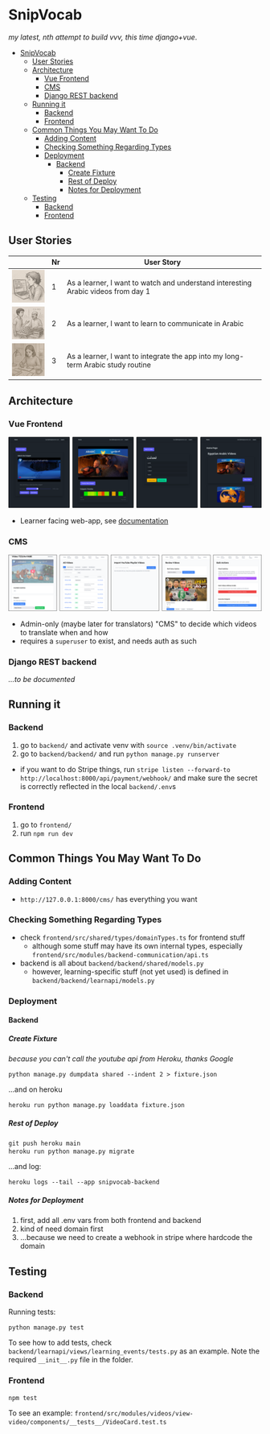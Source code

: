 # SnipVocab


*my latest, nth attempt to build vvv, this time django+vue*.

- [SnipVocab](#snipvocab)
  - [User Stories](#user-stories)
  - [Architecture](#architecture)
    - [Vue Frontend](#vue-frontend)
    - [CMS](#cms)
    - [Django REST backend](#django-rest-backend)
  - [Running it](#running-it)
    - [Backend](#backend)
    - [Frontend](#frontend)
  - [Common Things You May Want To Do](#common-things-you-may-want-to-do)
    - [Adding Content](#adding-content)
    - [Checking Something Regarding Types](#checking-something-regarding-types)
    - [Deployment](#deployment)
      - [Backend](#backend-1)
        - [Create Fixture](#create-fixture)
        - [Rest of Deploy](#rest-of-deploy)
        - [Notes for Deployment](#notes-for-deployment)
  - [Testing](#testing)
    - [Backend](#backend-2)
    - [Frontend](#frontend-1)


## User Stories

|   | Nr | User Story                                                                        |
|---|----|-----------------------------------------------------------------------------------|
| ![User Story 1 illustration](doc/img/us1.png)   | 1  | As a learner, I want to watch and understand interesting Arabic videos from day 1 |
|  ![User Story 2 illustration](doc/img/us2.png)   | 2  | As a learner, I want to learn to communicate in Arabic                            |
| ![User Story 3 illustration](doc/img/us3.png)  | 3  | As a learner, I want to integrate the app into my long-term Arabic study routine  |

## Architecture

### Vue Frontend

![screenshot frontend](/doc/img/frontend.png)

- Learner facing web-app, see [documentation](/frontend/README.md)

### CMS

![screenshots cms](/doc/img/cms.png)

- Admin-only (maybe later for translators) "CMS" to decide which videos to translate when and how
- requires a `superuser` to exist, and needs auth as such

### Django REST backend

*...to be documented*

## Running it

### Backend

1. go to `backend/` and activate venv with `source .venv/bin/activate`
2. go to `backend/backend/` and run `python manage.py runserver`

- if you want to do Stripe things, run `stripe listen --forward-to http://localhost:8000/api/payment/webhook/` and make sure the secret is correctly reflected in the local `backend/.env`s

### Frontend

1. go to `frontend/`
2. run `npm run dev`


## Common Things You May Want To Do

### Adding Content

- `http://127.0.0.1:8000/cms/` has everything you want

### Checking Something Regarding Types

- check `frontend/src/shared/types/domainTypes.ts` for frontend stuff
  - although some stuff may have its own internal types, especially `frontend/src/modules/backend-communication/api.ts`
- backend is all about `backend/backend/shared/models.py`
  - however, learning-specific stuff (not yet used) is defined in `backend/backend/learnapi/models.py`



### Deployment

#### Backend


##### Create Fixture

*because you can't call the youtube api from Heroku, thanks Google*

```
python manage.py dumpdata shared --indent 2 > fixture.json
```

...and on heroku

```
heroku run python manage.py loaddata fixture.json
```

##### Rest of Deploy

```
git push heroku main
heroku run python manage.py migrate
```

...and log:


```
heroku logs --tail --app snipvocab-backend
```

##### Notes for Deployment

1. first, add all .env vars from both frontend and backend
2. kind of need domain first
3. ...because we need to create a webhook in stripe where hardcode the domain 

## Testing

### Backend

Running tests:
```
python manage.py test
```
To see how to add tests, check `backend/learnapi/views/learning_events/tests.py` as an example. Note the required `__init__.py` file in the folder.

### Frontend

```
npm test
```

To see an example: `frontend/src/modules/videos/view-video/components/__tests__/VideoCard.test.ts`
